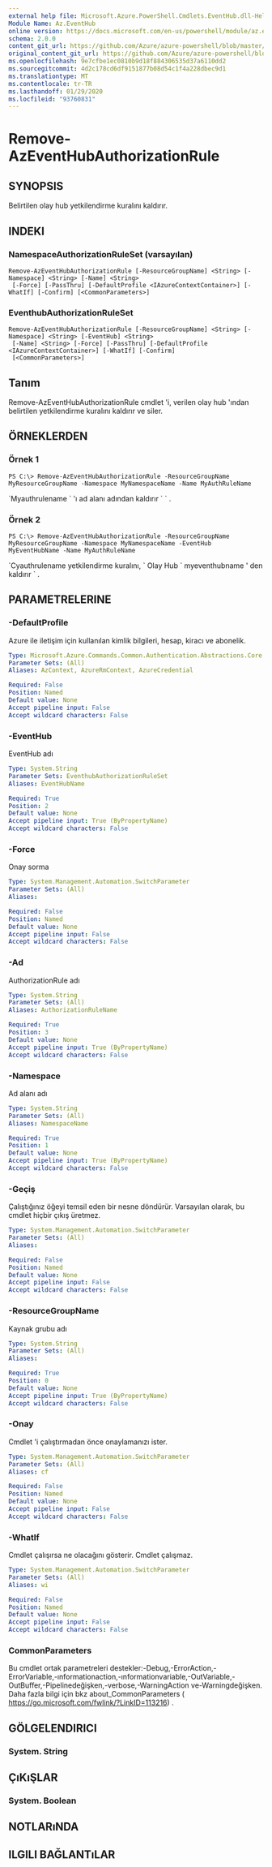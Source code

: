 ```yaml
---
external help file: Microsoft.Azure.PowerShell.Cmdlets.EventHub.dll-Help.xml
Module Name: Az.EventHub
online version: https://docs.microsoft.com/en-us/powershell/module/az.eventhub/remove-azeventhubauthorizationrule
schema: 2.0.0
content_git_url: https://github.com/Azure/azure-powershell/blob/master/src/EventHub/EventHub/help/Remove-AzEventHubAuthorizationRule.md
original_content_git_url: https://github.com/Azure/azure-powershell/blob/master/src/EventHub/EventHub/help/Remove-AzEventHubAuthorizationRule.md
ms.openlocfilehash: 9e7cfbe1ec0810b9d18f884306535d37a6110dd2
ms.sourcegitcommit: 4d2c178cd6df9151877b08d54c1f4a228dbec9d1
ms.translationtype: MT
ms.contentlocale: tr-TR
ms.lasthandoff: 01/29/2020
ms.locfileid: "93760831"
---
```

# Remove-AzEventHubAuthorizationRule

## SYNOPSIS
Belirtilen olay hub yetkilendirme kuralını kaldırır.

## INDEKI

### NamespaceAuthorizationRuleSet (varsayılan)
```
Remove-AzEventHubAuthorizationRule [-ResourceGroupName] <String> [-Namespace] <String> [-Name] <String>
 [-Force] [-PassThru] [-DefaultProfile <IAzureContextContainer>] [-WhatIf] [-Confirm] [<CommonParameters>]
```

### EventhubAuthorizationRuleSet
```
Remove-AzEventHubAuthorizationRule [-ResourceGroupName] <String> [-Namespace] <String> [-EventHub] <String>
 [-Name] <String> [-Force] [-PassThru] [-DefaultProfile <IAzureContextContainer>] [-WhatIf] [-Confirm]
 [<CommonParameters>]
```

## Tanım
Remove-AzEventHubAuthorizationRule cmdlet 'i, verilen olay hub 'ından belirtilen yetkilendirme kuralını kaldırır ve siler.

## ÖRNEKLERDEN

### Örnek 1
```
PS C:\> Remove-AzEventHubAuthorizationRule -ResourceGroupName MyResourceGroupName -Namespace MyNamespaceName -Name MyAuthRuleName
```

\`Myauthrulename \` 'ı ad alanı adından kaldırır \` \` .

### Örnek 2
```
PS C:\> Remove-AzEventHubAuthorizationRule -ResourceGroupName MyResourceGroupName -Namespace MyNamespaceName -EventHub MyEventHubName -Name MyAuthRuleName
```

\`Cyauthrulename yetkilendirme kuralını, \` Olay Hub \` myeventhubname ' den kaldırır \` .

## PARAMETRELERINE

### -DefaultProfile
Azure ile iletişim için kullanılan kimlik bilgileri, hesap, kiracı ve abonelik.

```yaml
Type: Microsoft.Azure.Commands.Common.Authentication.Abstractions.Core.IAzureContextContainer
Parameter Sets: (All)
Aliases: AzContext, AzureRmContext, AzureCredential

Required: False
Position: Named
Default value: None
Accept pipeline input: False
Accept wildcard characters: False
```

### -EventHub
EventHub adı

```yaml
Type: System.String
Parameter Sets: EventhubAuthorizationRuleSet
Aliases: EventHubName

Required: True
Position: 2
Default value: None
Accept pipeline input: True (ByPropertyName)
Accept wildcard characters: False
```

### -Force
Onay sorma

```yaml
Type: System.Management.Automation.SwitchParameter
Parameter Sets: (All)
Aliases:

Required: False
Position: Named
Default value: None
Accept pipeline input: False
Accept wildcard characters: False
```

### -Ad
AuthorizationRule adı

```yaml
Type: System.String
Parameter Sets: (All)
Aliases: AuthorizationRuleName

Required: True
Position: 3
Default value: None
Accept pipeline input: True (ByPropertyName)
Accept wildcard characters: False
```

### -Namespace
Ad alanı adı

```yaml
Type: System.String
Parameter Sets: (All)
Aliases: NamespaceName

Required: True
Position: 1
Default value: None
Accept pipeline input: True (ByPropertyName)
Accept wildcard characters: False
```

### -Geçiş
Çalıştığınız öğeyi temsil eden bir nesne döndürür.
Varsayılan olarak, bu cmdlet hiçbir çıkış üretmez.

```yaml
Type: System.Management.Automation.SwitchParameter
Parameter Sets: (All)
Aliases:

Required: False
Position: Named
Default value: None
Accept pipeline input: False
Accept wildcard characters: False
```

### -ResourceGroupName
Kaynak grubu adı

```yaml
Type: System.String
Parameter Sets: (All)
Aliases:

Required: True
Position: 0
Default value: None
Accept pipeline input: True (ByPropertyName)
Accept wildcard characters: False
```

### -Onay
Cmdlet 'i çalıştırmadan önce onaylamanızı ister.

```yaml
Type: System.Management.Automation.SwitchParameter
Parameter Sets: (All)
Aliases: cf

Required: False
Position: Named
Default value: None
Accept pipeline input: False
Accept wildcard characters: False
```

### -WhatIf
Cmdlet çalışırsa ne olacağını gösterir.
Cmdlet çalışmaz.

```yaml
Type: System.Management.Automation.SwitchParameter
Parameter Sets: (All)
Aliases: wi

Required: False
Position: Named
Default value: None
Accept pipeline input: False
Accept wildcard characters: False
```

### CommonParameters
Bu cmdlet ortak parametreleri destekler:-Debug,-ErrorAction,-ErrorVariable,-ınformationaction,-ınformationvariable,-OutVariable,-OutBuffer,-Pipelinedeğişken,-verbose,-WarningAction ve-Warningdeğişken. Daha fazla bilgi için bkz about_CommonParameters ( https://go.microsoft.com/fwlink/?LinkID=113216) .

## GÖLGELENDIRICI

### System. String

## ÇıKıŞLAR

### System. Boolean

## NOTLARıNDA

## ILGILI BAĞLANTıLAR
